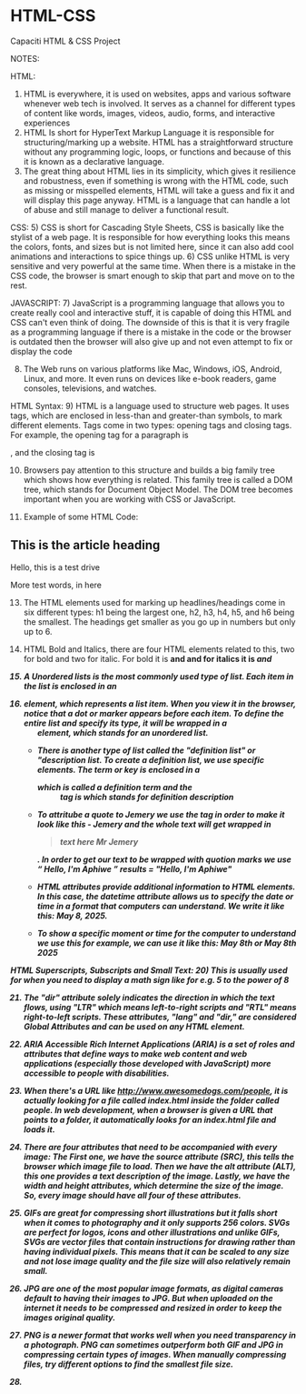 # HTML-CSS
Capaciti HTML &amp; CSS Project

NOTES:

HTML:
1) HTML is everywhere, it is used on websites, apps and various software whenever web tech is involved. It serves as a channel for different types of content like words, images, videos, audio, forms, and interactive experiences
2) HTML Is short for HyperText Markup Language it is responsible for structuring/marking up a website. HTML has a straightforward structure without any programming logic, loops, or functions and because of this it is known as a declarative language.
3) The great thing about HTML lies in its simplicity, which gives it resilience and robustness, even if something is wrong with the HTML code, such as missing or misspelled elements, HTML will take a guess and fix it and will display this page anyway. HTML is a language that can handle a lot of abuse and still manage to deliver a functional result.

CSS: 
5) CSS is short for Cascading Style Sheets, CSS is basically like the stylist of a web page. It is responsible for how everything looks this means the colors, fonts, and sizes but is not limited here, since it can also add cool animations and interactions to spice things up.
6) CSS unlike HTML is very sensitive and very powerful at the same time. When there is a mistake in the CSS code, the browser is smart enough to skip that part and move on to the rest.

JAVASCRIPT:
7) JavaScript is a programming language that allows you to create really cool and interactive stuff, it is capable of doing this HTML and CSS can't even think of doing. The downside of this is that it is very fragile as a programming language if there is a mistake in the code or the browser is outdated then the browser will also give up and not even attempt to fix or display the code 

8) The Web runs on various platforms like Mac, Windows, iOS, Android, Linux, and more. It even runs on devices like e-book readers, game consoles, televisions, and watches.

HTML Syntax:
9) HTML is a language used to structure web pages. It uses tags, which are enclosed in less-than and greater-than symbols, to mark different elements. Tags come in two types: opening tags and closing tags. For example, the opening tag for a paragraph is <p>, and the closing tag is </p>

10) Browsers pay attention to this structure and builds a big family tree which shows how everything is related. This family tree is called a DOM tree, which stands for Document Object Model. The DOM tree becomes important when you are working with CSS or JavaScript.

11) Example of some HTML Code:
<article>
  <h1> This is the article heading </h1>
    <p> Hello, this is a test drive </p>
    <p> More test words, in here </p>
</article>

13) The HTML elements used for marking up headlines/headings come in six different types: h1 being the largest one, h2, h3, h4, h5, and h6 being the smallest. The headings get smaller as you go up in numbers but only up to 6.

14) HTML Bold and Italics, there are four HTML elements related to this, two for bold and two for italic. For bold it is <strong> and <b> and for italics it is <i> and <em>

15) A Unordered lists is the most commonly used type of list. Each item in the list is enclosed in an <li> element, which represents a list item. When you view it in the browser, notice that a dot or marker appears before each item. To define the entire list and specify its type, it will be wrapped in a <ul> element, which stands for an unordered list.
16) There is another type of list called the "definition list" or "description list. To create a definition list, we use specific elements. The term or key is enclosed in a <dt> which is called a definition term and the <dd> tag is which stands for definition description
17) To attritube a quote to Jemery we use the <cite> tag in order to make it look like this - Jemery and the whole text will get wrapped in <blockquote> text here <cite> Mr Jemery </cite> </blockquote>. In order to get our text to be wrapped with quotion marks we use <q> Hello, I'm Aphiwe </q> results = "Hello, I'm Aphiwe"
  
18) HTML attributes provide additional information to HTML elements. In this case, the datetime attribute allows us to specify the date or time in a format that computers can understand. We write it like this: <time datetime="2025-05-08">May 8, 2025</time>.
19) To show a specific moment or time for the computer to understand we use this for example, we can use it like this: <time>May 8th</time> or <time>May 8th 2025</time>

HTML Superscripts, Subscripts and Small Text:
20) This is usually used for when you need to display a math sign like for e.g. 5 to the power of 8

21) The "dir" attribute solely indicates the direction in which the text flows, using "LTR" which means left-to-right scripts and "RTL" means right-to-left scripts. These attributes, "lang" and "dir," are considered Global Attributes and can be used on any HTML element.

22) ARIA Accessible Rich Internet Applications (ARIA) is a set of roles and attributes that define ways to make web content and web applications (especially those developed with JavaScript) more accessible to people with disabilities.

23) When there's a URL like http://www.awesomedogs.com/people, it is actually looking for a file called index.html inside the folder called people. In web development, when a browser is given a URL that points to a folder, it automatically looks for an index.html file and loads it. 

24) There are four attributes that need to be accompanied with every image: The First one, we have the source attribute (SRC), this tells the browser which image file to load. 
Then we have the alt attribute (ALT), this one provides a text description of the image. Lastly, we have the width and height attributes, which determine the size of the image. So, every image should have all four of these attributes.

25) GIFs are great for compressing short illustrations but it falls short when it comes to photography and it only supports 256 colors. SVGs are perfect for logos, icons and other illustrations and unlike GIFs, SVGs are vector files that contain instructions for drawing rather than having individual pixels. This means that it can be scaled to any size and not lose image quality and the file size will also relatively remain small.

26) JPG are one of the most popular image formats, as digital cameras default to having their images to JPG. But when uploaded on the internet it needs to be compressed and resized in order to keep the images original quality.

27) PNG is a newer format that works well when you need transparency in a photograph. PNG can sometimes outperform both GIF and JPG in compressing certain types of images. When manually compressing files, try different options to find the smallest file size.
28) 
